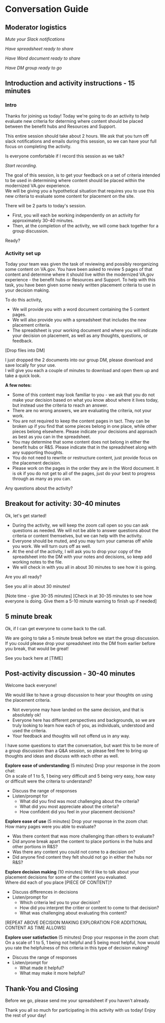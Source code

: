 # Conversation Guide 

## Moderator logistics

*Mute your Slack notifications*

*Have spreadsheet ready to share*

*Have Word document ready to share*

*Have DM group ready to go*


## Introduction and activity instructions - 15 minutes

### Intro

Thanks for joining us today! Today we're going to do an activity to help evaluate new criteria for determing where content should be placed between the benefit hubs and Resources and Support.  

This entire session should take about 2 hours.  We ask that you turn off slack notifications and emails during this session, so we can have your full focus on completing the activity. 

Is everyone comfortable if I record this session as we talk? 

*Start recording.*

The goal of this session, is to get your feedback on a set of criteria intended to be used in determining where content should be placed within the modernized VA.gov experience.  
We will be giving you a hypothetical situation that requires you to use this new criteria to evaluate some content for placement on the site. 

There will be 2 parts to today's session.  
- First,  you will each be working independently on an activity for approximately 30-40 minutes. 
- Then, at the completion of the activity, we will come back together for a group discussion.
 
Ready?

### Activity set up

Today your team was given the task of reviewing and possibly reorganizing some content on VA.gov.  You have been asked to review 5 pages of that content and determine where it should live within the modernized VA.gov experience - the benefit hubs or Resources and Support.  To help with this task, you have been given some newly written placement criteria to use in your decision making. 

To do this activity, 
- We will provide you with a word document containing the 5 content pages.  
- We will also provide you with a spreadsheet that includes the new placement criteria. 
- The spreadsheet is your working document and where you will indicate your decision on placement, as well as any thoughts, questions, or feedback. 


[Drop files into DM]

I just dropped the 2 documents into our group DM, please download and save locally for your use.  
I will give you each a couple of minutes to download and open them up and take a quick look.


**A few notes:**
- Some of this content may look familiar to you - we ask that you do not make your decision based on what you know about where it lives today, but instead use the criteria to reach an answer.
- There are no wrong answers, we are evaluating the criteria, not your work.
- You are not required to keep the content pages in tact. They can be broken up if you find that some pieces belong in one place, while other pieces belong elsewhere. Please indicate your decisions and approach as best as you can in the spreadsheet. 
- You may determine that some content does not belong in either the benefit hubs or R&S. Please indicate that in the spreadsheet along with any supporting thoughts. 
- You do not need to rewrite or restructure content, just provide focus on the placement decision.
- Please work on the pages in the order they are in the Word document. It is ok if you do not get to all of the pages, just do your best to progress through as many as you can.

Any questions about the activity?


## Breakout for activity: 30-40 minutes

Ok, let's get started!

- During the activity, we will keep the zoom call open so you can ask questions as needed.  We will not be able to answer questions about the criteria or content themselves, but we can help with the activity. 
- Everyone should be muted, and you may turn your cameras off while you work. We will turn ours off as well. 
- At the end of the activity, I will ask you to drop your copy of the spreadsheet into the DM with your notes and decisions, so keep add working notes to the file.  
- We will check in with you all in about 30 minutes to see how it is going. 

Are you all ready?

See you all in about 30 minutes!

[Note time - give 30-35 minutes]
[Check in at 30-35 minutes to see how everyone is doing. Give them a 5-10 minute warning to finish up if needed]

## 5 minute break

Ok, if I can get everyone to come back to the call.

We are going to take a 5 minute break before we start the group discussion.  
If you could please drop your spreadsheet into the DM from earlier before you break, that would be great!

See you back here at [TIME]


## Post-activity discussion - 30-40 minutes

Welcome back everyone!

We would like to have a group discussion to hear your thoughts on using the placement criteria.  
- Not everyone may have landed on the same decision, and that is absolutely ok! 
- Everyone here has different perspectives and backgrounds, so we are truly looking to learn how each of you, as individuals, understood and used the criteria. 
- Your feedback and thoughts will not offend us in any way.

I have some questions to start the conversation, but want this to be more of a group discussion than a Q&A session, so please feel free to bring up thoughts and ideas and discuss with each other as well.   

**Explore ease of understanding** (5 minutes)
Drop your response in the zoom chat:  <br>
On a scale of 1 to 5, 1 being very difficult and 5 being very easy, how easy or difficult were the criteria to understand?
- Discuss the range of responses
- Listen/prompt for 
  - What did you find was most challenging about the criteria?
  - What did you most appreciate about the criteria?
  - How confident did you feel in your placement decisions?

**Explore ease of use** (5 minutes)
Drop your response in the zoom chat: <br>
How many pages were you able to evaluate?
  - Was there content that was more challenging than others to evaluate? 
  - Did anyone break apart the content to place portions in the hubs and other portions in R&S? 
  - Was there any content you could not come to a decision on?
  - Did anyone find content they felt should not go in either the hubs nor R&S?
 
**Explore decision making** (10 minutes)
We'd like to talk about your placement decisions for some of the content you evaluated. <br>
Where did each of you place [PIECE OF CONTENT]?  
- Discuss differences in decisions
- Listen/prompt for 
  - Which criteria led you to your decision?
  - How did you interpret the critier or content to come to that decision?
  - What was challenging about evaluating this content?

[REPEAT ABOVE DECISION MAKING EXPLORATION FOR ADDITIONAL CONTENT AS TIME ALLOWS]

**Explore user satisfaction** (5 minutes)
Drop your response in the zoom chat:  <br>
On a scale of 1 to 5, 1 being not helpful and 5 being most helpful, how would you rate the helpfulness of this criteria in this type of decision making?
- Discuss the range of responses
- Listen/prompt for 
  - What made it helpful?
  - What may make it more helpful?


## Thank-You and Closing

Before we go, please send me your spreadsheet if you haven't already.

Thank you all so much for participating in this activity with us today! Enjoy the rest of your day!

